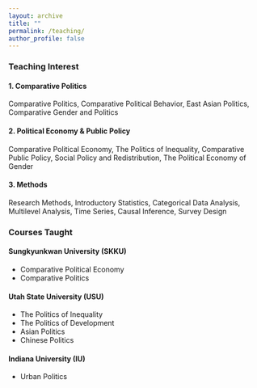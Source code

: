 ```yaml
---
layout: archive
title: ""
permalink: /teaching/
author_profile: false
---
```

### Teaching Interest

#### 1. Comparative Politics
Comparative Politics, Comparative Political Behavior, East Asian Politics, Comparative Gender and Politics

#### 2. Political Economy & Public Policy
Comparative Political Economy, The Politics of Inequality, Comparative Public Policy, Social Policy and Redistribution, The Political Economy of Gender

#### 3. Methods
Research Methods, Introductory Statistics, Categorical Data Analysis, Multilevel Analysis, Time Series, Causal Inference, Survey Design


### Courses Taught

#### Sungkyunkwan University (SKKU)

   <dl>
  
   <ul>
      <li>Comparative Political Economy</li>
      
   <li>Comparative Politics</li>
        </ul>

  </dl>

#### Utah State University (USU)

   <dl>
  
   <ul>
   
   <li>The Politics of Inequality</li>
     
     
   <li>The Politics of Development</li>

   <li>Asian Politics</li>

  <li>Chinese Politics</li>
     </ul>
  </dl>
 


#### Indiana University (IU)



  <ul>
   <li>Urban Politics  </li>
     </ul>
         

